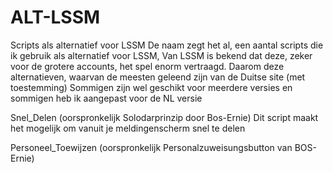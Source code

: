 # ALT-LSSM
Scripts als alternatief voor LSSM
De naam zegt het al, een aantal scripts die ik gebruik als alternatief voor LSSM,
Van LSSM is bekend dat deze, zeker voor de grotere accounts, het spel enorm vertraagd.
Daarom deze alternatieven, waarvan de meesten geleend zijn van de Duitse site (met toestemming)
Sommigen zijn wel geschikt voor meerdere versies en sommigen heb ik aangepast voor de NL versie

Snel_Delen (oorspronkelijk Solodarprinzip door Bos-Ernie)
Dit script maakt het mogelijk om vanuit je meldingenscherm snel te delen

Personeel_Toewijzen (oorspronkelijk Personalzuweisungsbutton van BOS-Ernie)
